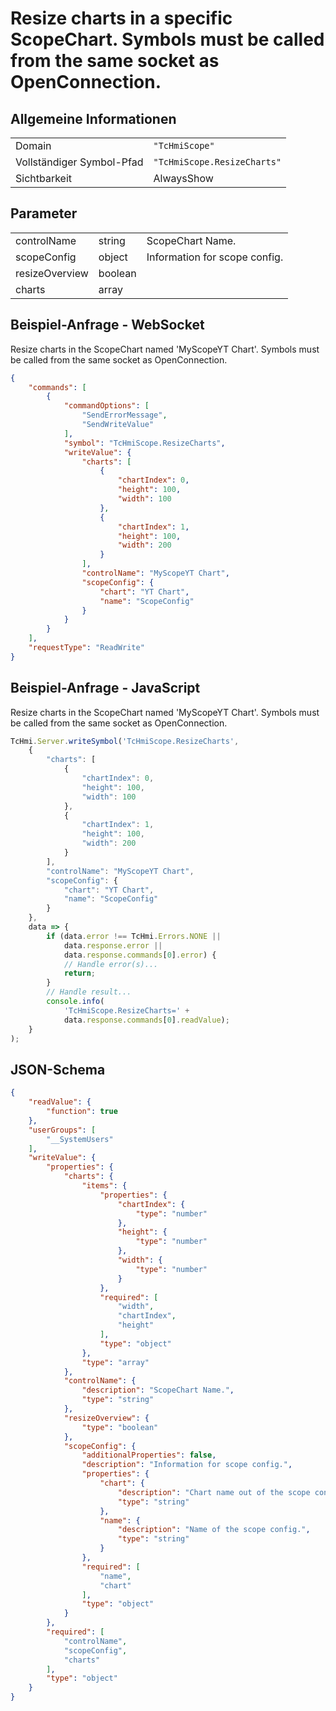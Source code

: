 # Resize charts in a specific ScopeChart. Symbols must be called from the same socket as OpenConnection.

## Allgemeine Informationen

|  |  |
| - | - |
| Domain | `"TcHmiScope"` |
| Vollständiger Symbol-Pfad | `"TcHmiScope.ResizeCharts"` |
| Sichtbarkeit | AlwaysShow |

## Parameter

|  |  |  |
| - | - | - |
| controlName | string | ScopeChart Name. |
| scopeConfig | object | Information for scope config. |
| resizeOverview | boolean |  |
| charts | array |  |

## Beispiel-Anfrage - WebSocket

Resize charts in the ScopeChart named 'MyScopeYT Chart'. Symbols must be called from the same socket as OpenConnection.
```json
{
    "commands": [
        {
            "commandOptions": [
                "SendErrorMessage",
                "SendWriteValue"
            ],
            "symbol": "TcHmiScope.ResizeCharts",
            "writeValue": {
                "charts": [
                    {
                        "chartIndex": 0,
                        "height": 100,
                        "width": 100
                    },
                    {
                        "chartIndex": 1,
                        "height": 100,
                        "width": 200
                    }
                ],
                "controlName": "MyScopeYT Chart",
                "scopeConfig": {
                    "chart": "YT Chart",
                    "name": "ScopeConfig"
                }
            }
        }
    ],
    "requestType": "ReadWrite"
}
```

## Beispiel-Anfrage - JavaScript

Resize charts in the ScopeChart named 'MyScopeYT Chart'. Symbols must be called from the same socket as OpenConnection.
```javascript
TcHmi.Server.writeSymbol('TcHmiScope.ResizeCharts',
    {
        "charts": [
            {
                "chartIndex": 0,
                "height": 100,
                "width": 100
            },
            {
                "chartIndex": 1,
                "height": 100,
                "width": 200
            }
        ],
        "controlName": "MyScopeYT Chart",
        "scopeConfig": {
            "chart": "YT Chart",
            "name": "ScopeConfig"
        }
    },
    data => {
        if (data.error !== TcHmi.Errors.NONE ||
            data.response.error ||
            data.response.commands[0].error) {
            // Handle error(s)...
            return;
        }
        // Handle result...
        console.info(
            'TcHmiScope.ResizeCharts=' +
            data.response.commands[0].readValue);
    }
);
```

## JSON-Schema

```json
{
    "readValue": {
        "function": true
    },
    "userGroups": [
        "__SystemUsers"
    ],
    "writeValue": {
        "properties": {
            "charts": {
                "items": {
                    "properties": {
                        "chartIndex": {
                            "type": "number"
                        },
                        "height": {
                            "type": "number"
                        },
                        "width": {
                            "type": "number"
                        }
                    },
                    "required": [
                        "width",
                        "chartIndex",
                        "height"
                    ],
                    "type": "object"
                },
                "type": "array"
            },
            "controlName": {
                "description": "ScopeChart Name.",
                "type": "string"
            },
            "resizeOverview": {
                "type": "boolean"
            },
            "scopeConfig": {
                "additionalProperties": false,
                "description": "Information for scope config.",
                "properties": {
                    "chart": {
                        "description": "Chart name out of the scope config.",
                        "type": "string"
                    },
                    "name": {
                        "description": "Name of the scope config.",
                        "type": "string"
                    }
                },
                "required": [
                    "name",
                    "chart"
                ],
                "type": "object"
            }
        },
        "required": [
            "controlName",
            "scopeConfig",
            "charts"
        ],
        "type": "object"
    }
}
```
